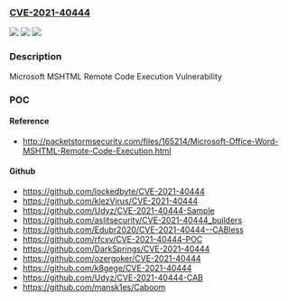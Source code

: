 ### [CVE-2021-40444](https://cve.mitre.org/cgi-bin/cvename.cgi?name=CVE-2021-40444)
![](https://img.shields.io/static/v1?label=Product&message=Windows%20Server%2C%20version%2020H2%20(Server%20Core%20Installation)&color=blue)
![](https://img.shields.io/static/v1?label=Version&message=n%2Fa&color=blue)
![](https://img.shields.io/static/v1?label=Vulnerability&message=Remote%20Code%20Execution&color=brighgreen)

### Description

Microsoft MSHTML Remote Code Execution Vulnerability

### POC

#### Reference
- http://packetstormsecurity.com/files/165214/Microsoft-Office-Word-MSHTML-Remote-Code-Execution.html

#### Github
- https://github.com/lockedbyte/CVE-2021-40444
- https://github.com/klezVirus/CVE-2021-40444
- https://github.com/Udyz/CVE-2021-40444-Sample
- https://github.com/aslitsecurity/CVE-2021-40444_builders
- https://github.com/Edubr2020/CVE-2021-40444--CABless
- https://github.com/rfcxv/CVE-2021-40444-POC
- https://github.com/DarkSprings/CVE-2021-40444
- https://github.com/ozergoker/CVE-2021-40444
- https://github.com/k8gege/CVE-2021-40444
- https://github.com/Udyz/CVE-2021-40444-CAB
- https://github.com/mansk1es/Caboom

